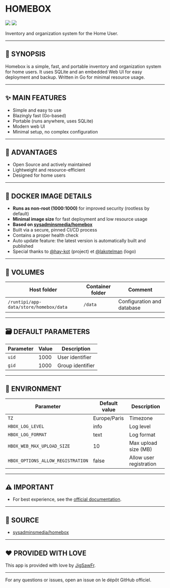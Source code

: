 # HOMEBOX

[<img src="https://img.shields.io/badge/github-source-blue?logo=github&color=040308">](https://github.com/sysadminsmedia/homebox) [<img src="https://img.shields.io/github/issues/sysadminsmedia/homebox?color=7842f5">](https://github.com/sysadminsmedia/homebox/issues)

Inventory and organization system for the Home User.

---

## 📖 SYNOPSIS
Homebox is a simple, fast, and portable inventory and organization system for home users. It uses SQLite and an embedded Web UI for easy deployment and backup. Written in Go for minimal resource usage.

---

## ✨ MAIN FEATURES
- Simple and easy to use
- Blazingly fast (Go-based)
- Portable (runs anywhere, uses SQLite)
- Modern web UI
- Minimal setup, no complex configuration

---

## 🌟 ADVANTAGES
- Open Source and actively maintained
- Lightweight and resource-efficient
- Designed for home users

---

## 🐳 DOCKER IMAGE DETAILS
- **Runs as non-root (1000:1000)** for improved security (rootless by default)
- **Minimal image size** for fast deployment and low resource usage
- **Based on [sysadminsmedia/homebox](https://github.com/sysadminsmedia/homebox)**
- Built via a secure, pinned CI/CD process
- Contains a proper health check
- Auto update feature: the latest version is automatically built and published
- Special thanks to [@hay-kot](https://github.com/hay-kot) (project) et [@lakotelman](https://github.com/lakotelman) (logo)

---

## 📁 VOLUMES
| Host folder | Container folder | Comment |
| ----------- | ---------------- | ------- |
| `/runtipi/app-data/store/homebox/data` | `/data` | Configuration and database |

---

## 🗃️ DEFAULT PARAMETERS
| Parameter | Value | Description |
| --- | --- | --- |
| `uid` | 1000 | User identifier |
| `gid` | 1000 | Group identifier |

---

## 📝 ENVIRONMENT
| Parameter | Default value | Description |
| --- | --- | --- |
| `TZ` | Europe/Paris | Timezone |
| `HBOX_LOG_LEVEL` | info | Log level |
| `HBOX_LOG_FORMAT` | text | Log format |
| `HBOX_WEB_MAX_UPLOAD_SIZE` | 10 | Max upload size (MB) |
| `HBOX_OPTIONS_ALLOW_REGISTRATION` | false | Allow user registration |

---

## ⚠️ IMPORTANT
- For best experience, see the [official documentation](https://homebox.sysadminsmedia.com/quick-start.html).

---

## 💾 SOURCE
* [sysadminsmedia/homebox](https://github.com/sysadminsmedia/homebox)

---

## ❤️ PROVIDED WITH LOVE
This app is provided with love by [JigSawFr](https://github.com/JigSawFr).

---

For any questions or issues, open an issue on le dépôt GitHub officiel.